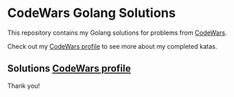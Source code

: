 # CodeWars Golang Solutions

This repository contains my Golang solutions for problems from [CodeWars](https://www.codewars.com).

Check out my [CodeWars profile](https://www.codewars.com/users/sammsilva) to see more about my completed katas.

## Solutions [CodeWars profile]( https://www.codewars.com/users/sammsilva/completed_solutions )


Thank you!